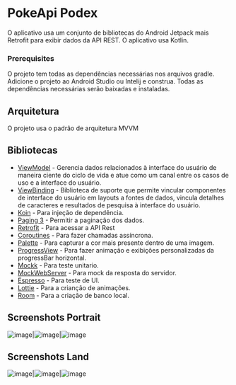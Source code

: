 # PokeApi Podex
O aplicativo usa um conjunto de bibliotecas do Android Jetpack mais Retrofit para exibir dados da API REST. O aplicativo usa Kotlin.

### Prerequisites
O projeto tem todas as dependências necessárias nos arquivos gradle. Adicione o projeto ao Android Studio ou Intelij e construa. Todas as dependências necessárias serão baixadas e instaladas.

## Arquitetura
O projeto usa o padrão de arquitetura MVVM

## Bibliotecas

* [ViewModel](https://developer.android.com/topic/libraries/architecture/viewmodel/) - Gerencia dados relacionados à interface do usuário de maneira ciente do ciclo de vida e atue como um canal entre os casos de uso e a interface do usuário.
* [ViewBinding](https://developer.android.com/topic/libraries/data-binding) - Biblioteca de suporte que permite vincular componentes de interface do usuário em layouts a fontes de dados, vincula detalhes de caracteres e resultados de pesquisa à interface do usuário.
* [Koin](https://insert-koin.io/) - Para injeção de dependência.
* [Paging 3](https://developer.android.com/topic/libraries/architecture/paging/v3-overview?hl=in) - Permitir a paginação dos dados.
* [Retrofit](https://square.github.io/retrofit/) - Para acessar a API Rest
* [Coroutines](https://developer.android.com/kotlin/coroutines) - Para fazer chamadas assíncrona.
* [Palette](https://developer.android.com/training/material/palette-colors) - Para capturar a cor mais presente dentro de uma imagem.
* [ProgressView](https://github.com/skydoves/ProgressView) - Para fazer animação e exibições personalizadas da progressBar horizontal.
* [Mockk](https://mockk.io/) - Para teste unitario.
* [MockWebServer](https://github.com/square/okhttp/tree/master/mockwebserver) - Para mock da resposta do servidor.
* [Espresso](https://developer.android.com/training/testing/espresso) - Para teste de UI.
* [Lottie](https://airbnb.design/lottie/) - Para a crianção de animações.
* [Room](https://developer.android.com/jetpack/androidx/releases/room) - Para a criação de banco local.

## Screenshots Portrait
![image](https://user-images.githubusercontent.com/55321777/157317002-31ef8b39-0a9d-44d3-a3b5-30dd97d73811.png)|![image](https://user-images.githubusercontent.com/55321777/157301593-4eb8a046-6be4-4af8-a094-adac5c482cc4.png)|![image](https://user-images.githubusercontent.com/55321777/157317068-82bac2ce-082f-477c-982d-faa991280f68.png)

## Screenshots Land
![image](https://user-images.githubusercontent.com/55321777/157317238-b140e142-a44b-4cdf-b635-08e7ace559b8.png)|![image](https://user-images.githubusercontent.com/55321777/157302129-99b32ff3-241c-4e37-b373-5997f7ce148f.png)|![image](https://user-images.githubusercontent.com/55321777/157317260-62bc3605-46e1-4a53-8c04-f143f97a682f.png)
